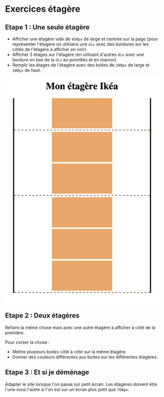 # Exercices étagère

## Etape 1 : Une seule étagère

- Afficher une étagère vide de `450px` de large et centrée sur la page (pour représenter l'étagère on utilisera une `div` avec des bordures sur les côtés de l'étagère à afficher en noir)
- Afficher 3 étages sur l'étagère (en utilisant d'autres `div` avec une bordure en bas de la `div` en pointillés et en marron)
- Remplir les étages de l'étagère avec des boites de `200px` de large et `100px` de haut.

![Exercice Etagère Ikea](../ressource/html_css/etagere.png)

## Etape 2 : Deux étagères

Refaire la même chose mais avec une autre étagère à afficher à côté de la première.

Pour corser la chose :

- Mettre plusieurs boites côté à côté sur la même étagère
- Donner des couleurs différentes aux boites sur les différentes étagères.

## Etape 3 : Et si je déménage

Adapter le site lorsque l'on passe sur petit écran. Les étagères doivent être l'une sous l'autre si l'on est sur un écran plus petit que `768px`.
